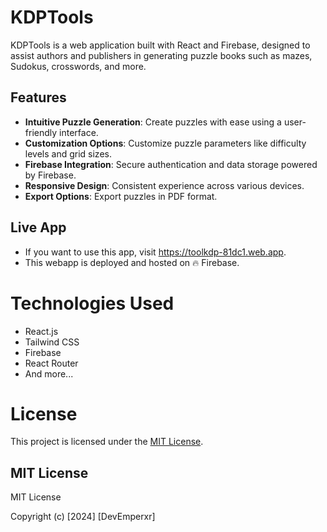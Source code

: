 # KDPTools
KDPTools is a web application built with React and Firebase, designed to assist authors and publishers in generating puzzle books such as mazes, Sudokus, crosswords, and more.

## Features

- **Intuitive Puzzle Generation**: Create puzzles with ease using a user-friendly interface.
- **Customization Options**: Customize puzzle parameters like difficulty levels and grid sizes.
- **Firebase Integration**: Secure authentication and data storage powered by Firebase.
- **Responsive Design**: Consistent experience across various devices.
- **Export Options**: Export puzzles in PDF format.

## Live App

- If you want to use this app, visit https://toolkdp-81dc1.web.app.
- This webapp is deployed and hosted on :fire: Firebase.

# Technologies Used

- React.js
- Tailwind CSS
- Firebase
- React Router
- And more...

# License

This project is licensed under the [MIT License](LICENSE).

## MIT License

MIT License

Copyright (c) [2024] [DevEmperxr]